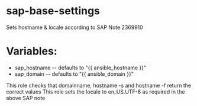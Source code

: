 # sap-base-settings
Sets hostname &amp; locale according to SAP Note 2369910

# Variables:
- sap_hostname -- defaults to "{{ ansible_hostname }}"
- sap_domain -- defaults to "{{ ansible_domain }}"

This role checks that domainname, hostname -s and hostname -f return the correct values
This role sets the locale to en_US.UTF-8 as required in the above SAP note
